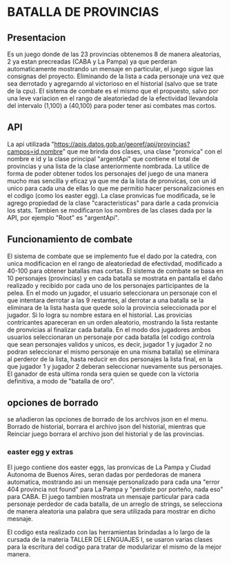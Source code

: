 
# BATALLA DE PROVINCIAS

## Presentacion
 Es un juego donde de las 23 provincias obtenemos 8 de manera aleatorias, 2 ya estan precreadas (CABA y La Pampa) ya que perderan automaticamente mostrando un mensaje en particular, el juego sigue las consignas del proyecto. Eliminando de la lista a cada personaje una vez que sea derrotado y agregarndo al victorioso en el historial (salvo que se trate de la cpu). El sistema de combate es el mismo que el propuesto, salvo por una leve variacion en el rango de aleatoriedad de la efectividad llevandola del intervalo (1,100) a (40,100) para poder tener asi combates mas cortos.

## API

La api utilizada "https://apis.datos.gob.ar/georef/api/provincias?campos=id,nombre" que me brinda dos clases, una clase "pronvica" con el nombre e id y la clase principal "argentApi" que contiene el total de provincias y una lista de la clase anteriormente nombrada. La utilice de forma de poder obtener todos los personajes del juego de una manera mucho mas sencilla y eficaz ya que me da la lista de pronvicas, con un id unico para cada una de ellas lo que me permitio hacer personalizaciones en el codigo (como los easter egg).
La clase pronvicas fue modificada, se le agrego propiedad de la clase "caracteristicas" para darle a cada pronvicia los stats. Tambien se modificaron los nombres de las clases dada por la API, por ejemplo "Root" es "argentApi".

 ## Funcionamiento de combate

 El sistema de combate que se implemento fue el dado por la catedra, con unica modificacion en el rango de aleatoriedad de efectivdad, modificado a 40-100 para obtener batallas mas cortas. 
 El sistema de combate se basa en 10 personajes (provincias) y en cada batalla se mostrata en pantalla el daño realizado y recibido por cada uno de los personajes participantes de la pelea.
 En el modo un jugador, el usuario seleccionara un personaje con el que intentara derrotar a las 9 restantes, al derrotar a una batalla se la eliminara de la lista hasta que quede solo la provincia seleccionada  por el jugador. Si lo logra su nombre estara en el historial. Las provicias contricantes apareceran en un orden aleatorio, mostrando la lista restante de pronvicias al finalizar cada batalla.
En el modo dos jugadores ambos usuarios seleccionaran un personaje por cada batalla (el codigo controla que sean personajes validos y unicos, es decir, jugador 1 y jugador 2 no podran seleccionar el mismo personaje en una misma batalla) se eliminara al perderor de la lista, hasta reducir en dos personajes la lista final, en la que jugador 1 y jugador 2 deberan seleccionar nuevamente sus personajes. El ganador de esta ultima ronda sera quien se quede con la victoria definitiva, a modo de "batalla de oro".

## opciones de borrado

se añadieron las opciones de borrado de los archivos json en el menu. Borrado de historial, borrara el archivo json del historial, mientras que Reinciar juego borrara el archivo json del historial y de las provincias.
### easter egg y extras

El juego contiene dos easter eggs, las pronvicas de La Pampa y Ciudad Autonoma de Buenos Aires, seran dadas por perdedoras de manera automatica, mostrando asi un mensaje personalizado para cada una "error 404 provincia not found" para La Pampa y "perdiste por porteño, nada eso" para CABA. 
El juego tambien mostrata un mensaje particular para cada personaje perdedor de cada batalla, de un arreglo de strings, se selecciona de manera aleatoria una palabra que sera utilizada para mostrar en dicho mesnaje.

El codigo esta realizado con las herramientas brindadas a lo largo de la cursada de la materia TALLER DE LENGUAJES I, se usaron varias clases para la escritura del codigo para tratar de modularizar el mismo de la mejor manera.
